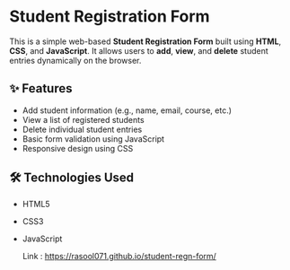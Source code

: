 # Student Registration Form

This is a simple web-based **Student Registration Form** built using **HTML**, **CSS**, and **JavaScript**. It allows users to **add**, **view**, and **delete** student entries dynamically on the browser.

## ✨ Features

- Add student information (e.g., name, email, course, etc.)
- View a list of registered students
- Delete individual student entries
- Basic form validation using JavaScript
- Responsive design using CSS

## 🛠️ Technologies Used

- HTML5
- CSS3
- JavaScript

  Link : https://rasool071.github.io/student-regn-form/
